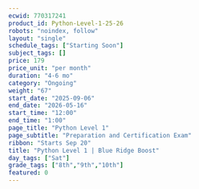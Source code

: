 ```yaml
---
ecwid: 770317241
product_id: Python-Level-1-25-26
robots: "noindex, follow"
layout: "single"
schedule_tags: ["Starting Soon"]
subject_tags: []
price: 179
price_unit: "per month"
duration: "4-6 mo"
category: "Ongoing"
weight: "67"
start_date: "2025-09-06"
end_date: "2026-05-16"
start_time: "12:00"
end_time: "1:00"
page_title: "Python Level 1"
page_subtitle: "Preparation and Certification Exam"
ribbon: "Starts Sep 20"
title: "Python Level 1 | Blue Ridge Boost"
day_tags: ["Sat"]
grade_tags: ["8th","9th","10th"]
featured: 0
---
```


